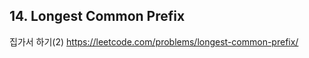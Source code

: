 ## 14. Longest Common Prefix

집가서 하기(2)
https://leetcode.com/problems/longest-common-prefix/

```java

```
